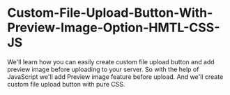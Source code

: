 # Custom-File-Upload-Button-With-Preview-Image-Option-HMTL-CSS-JS
We'll learn how you can easily create custom file upload button and add preview image before uploading to your server. So with the help of JavaScript we'll add Preview image feature before upload. And we'll create custom file upload button with pure CSS.
